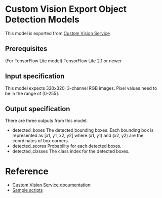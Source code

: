 ﻿# Custom Vision Export Object Detection Models
This model is exported from [Custom Vision Service](https://customvision.ai)

## Prerequisites
(For TensorFlow Lite model) TensorFlow Lite 2.1 or newer

## Input specification
This model expects 320x320, 3-channel RGB images. Pixel values need to be in the range of [0-255].

## Output specification
There are three outputs from this model.

* detected_boxes
The detected bounding boxes. Each bounding box is represented as [x1, y1, x2, y2] where (x1, y1) and (x2, y2) are the coordinates of box corners.
* detected_scores
Probability for each detected boxes.
* detected_classes
The class index for the detected boxes.

# Reference
* [Custom Vision Service documentation](https://docs.microsoft.com/en-us/azure/cognitive-services/custom-vision-service/)
* [Sample scripts](https://github.com/Azure-Samples/customvision-export-samples)
